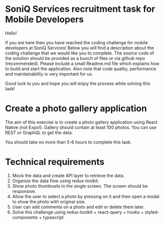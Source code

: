 # SoniQ Services recruitment task for Mobile Developers


Hello!

If you are here then you have reached the coding challenge for mobile developers at SoniQ Services! Below you will find a description about the coding challenge that we would like you to complete.
The source code of the solution should be provided as a bunch of files or via github repo (recommended). Please include a small Readme.md file which explains how to build and start the application. Also note that code quality, performance and maintainability is very important for us.

Good luck to you and hope you will enjoy the process while solving this task!


# Create a photo gallery application

The aim of this exercise is to create a photo gallery application using React Native (not Expo!). Gallery should contain at least 100 photos.
You can use REST or GraphQL to get the data.

You should take no more than 5-6 hours to complete this task.


# Technical requirements

1. Mock the data and create API layer to retrieve the data.
2. Organize the data flow using redux-toolkit.
3. Show photo thumbnails in the single screen. The screen should be responsive.
4. Allow the user to select a photo by pressing on it and then open a modal to show the photo with original size.
5. User can add comments on a photo and edit or delete them later.
6. Solve this challenge using redux-toolkit + react-query + hooks + styled-components + typescript
